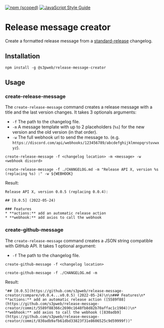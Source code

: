 [![npm (scoped)](https://img.shields.io/npm/v/@s3pweb/release-message-creator)](https://www.npmjs.com/package/@s3pweb/release-message-creator)
[![JavaScript Style Guide](https://img.shields.io/badge/code_style-standard-brightgreen.svg)](https://standardjs.com)

# Release message creator

Create a formatted release message from a [standard-release](https://github.com/conventional-changelog/standard-version) changelog.

## Installation

```shell
npm install -g @s3pweb/release-message-creator
```

## Usage

### create-release-message

The `create-release-message` command creates a release message with a title and the last version changes. 
It takes 3 optionals arguments:

- `-f` The path to the changelog file.
- `-m` A message template with up to 2 placeholders (`%s`) for the new version and the old version (in that order).
- `-w` The full webhook url to send the message to. (e.g. `https://discord.com/api/webhooks/123456789/abcdefghijklmnopqrstuvwxyz`).

```shell
create-release-message -f <changelog location> -m <message> -w <webhook discord>
```

```shell
create-release-message -f ./CHANGELOG.md -m "Release API X, version %s (replacing %s) :" -w ${WEBHOOK}
```

Result:

```
Release API X, version 0.0.5 (replacing 0.0.4):

## [0.0.5] (2022-05-24)

### Features
* **actions:** add an automatic release action 
* **webhook:** add axios to call the webhook 
```

### create-github-message

The `create-release-message` command creates a JSON string compatible with GitHub API. 
It takes 1 optional argument:

- `-f` The path to the changelog file.

```shell
create-github-message -f <changelog location>
```

```shell
create-github-message -f ./CHANGELOG.md -m
```

Result:

```shell
"## [0.0.5](https://github.com/s3pweb/release-message-creator/compare/v0.0.4...v0.0.5) (2022-05-24)\n\n### Features\n* **actions:** add an automatic release action ([5589f88](https://github.com/s3pweb/release-message-creator/commit/5589f88366c2690c1648fb8d82b70affac1c1904))\n* **webhook:** add axios to call the webhook ([830adb9](https://github.com/s3pweb/release-message-creator/commit/830adb9afb61dbd33823f31e8606525c9d59999f))"
```
